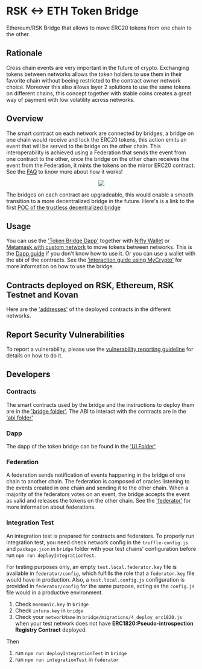 # RSK <-> ETH Token Bridge

Ethereum/RSK Bridge that allows to move ERC20 tokens from one chain to the other.

## Rationale

Cross chain events are very important in the future of crypto. Exchanging tokens between networks allows the token holders to use them in their favorite chain without beeing restricted to the contract owner network choice. Moreover this also allows layer 2 solutions to use the same tokens on different chains, this concept together with stable coins creates a great way of payment with low volatility across networks.

## Overview

The smart contract on each network are connected by bridges, a bridge on one chain would receive and lock the ERC20 tokens, this action emits an event that will be served to the bridge on the other chain. This interoperability is achieved using a Federation that sends the event from one contract to the other, once the bridge on the other chain receives the event from the Federation, it mints the tokens on the mirror ERC20 contract.
See the [FAQ](https://developers.rsk.co/tools/tokenbridge/faq/) to know more about how it works!

<p align="center">
  <img src="./docs/images/token-bridge-diagram.png"/>
</p>

The bridges on each contract are upgradeable, this would enable a smooth transition to a more decentralized bridge in the future. Here's is a link to the first 
[POC of the trustless decentralized bridge](https://github.com/rsksmart/decentralized-tokenbridge)

## Usage

You can use the ['Token Bridge Dapp'](https://tokenbridge.rsk.co/) together with [Nifty Wallet](https://chrome.google.com/webstore/detail/nifty-wallet/jbdaocneiiinmjbjlgalhcelgbejmnid) or [Metamask with custom network](https://github.com/rsksmart/rskj/wiki/Configure-Metamask-to-connect-with-RSK) to move tokens between networks. This is the [Dapp guide](https://developers.rsk.co/tools/tokenbridge/dappguide/) if you don't know how to use it.
Or you can use a wallet with the abi of the contracts. See the ['interaction guide using MyCrypto'](https://developers.rsk.co/tools/tokenbridge/usingmycrypto/) for more information on how to use the bridge.

## Contracts deployed on RSK, Ethereum, RSK Testnet and Kovan

Here are the ['addresses'](./docs/ContractAddresses.md) of the deployed contracts in the different networks.

## Report Security Vulnerabilities

To report a vulnerability, please use the [vulnerability reporting guideline](./SECURITY.md) for details on how to do it.

## Developers

### Contracts

The smart contracts used by the bridge and the instructions to deploy them are in the ['bridge folder'](./bridge/README.md).
The ABI to interact with the contracts are in the ['abi folder'](./bridge/abi)

### Dapp

The dapp of the token bridge can be found in the ['UI Folder'](./ui)


### Federation

A federation sends notification of events happening in the bridge of one chain to another chain. The federation is composed of oracles listening to the events created in one chain and sending it to the other chain. When a majority of the federators votes on an event, the bridge accepts the event as valid and releases the tokens on the other chain.
See the ['federator'](./federator/README.md) for more information about federations.

### Integration Test

An integration test is prepared for contracts and federators. To properly run integration test, you need check network config in the `truffle-config.js` and `package.json` in `bridge` folder with your test chains' configuration before run `npm run deployIntegrationTest`.

For testing purposes only, an empty `test.local.federator.key` file is available in `federator/config`, which fulfills the role that a `federator.key` file would have in production.
Also, a `test.local.config.js` configuration is provided in `federator/config` for the same purpose, acting as the `config.js` file would in a productive environment.

1. Check `mnemonic.key` in `bridge`
1. Check `infura.key` in `bridge`
1. Check your `networkName` in `bridge/migrations/4_deploy_erc1820.js` when your test network does not have **ERC1820:Pseudo-introspection Registry Contract** deployed.

Then
1. run `npm run deployIntegrationTest` in `bridge`
1. run `npm run integrationTest` in `federator`
